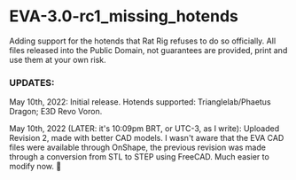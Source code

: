 # EVA-3.0-rc1_missing_hotends
Adding support for the hotends that Rat Rig refuses to do so officially. All files released into the Public Domain, not guarantees are provided, print and use them at your own risk.

### UPDATES:
May 10th, 2022: Initial release. Hotends supported: Trianglelab/Phaetus Dragon; E3D Revo Voron.

May 10th, 2022 (LATER: it's 10:09pm BRT, or UTC-3, as I write): Uploaded Revision 2, made with better CAD models. I wasn't aware that the EVA CAD files were available through OnShape, the previous revision was made through a conversion from STL to STEP using FreeCAD. Much easier to modify now. 🙂
